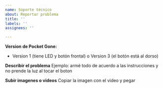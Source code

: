 ```yaml
---
name: Soporte técnico
about: Reportar problema
title: ''
labels: ''
assignees: ''

---
```


**Version de Pocket Gone:**
 - Version 1 (tiene LED y botón frontal) o Version 3 (el botón está al dorso)

**Describir el problema**
Ejemplo: armé todo de acuerdo a las instrucciones y no prende la luz al tocar el boton

**Subir imagenes o videos**
Copiar la imagen con el video y pegar
